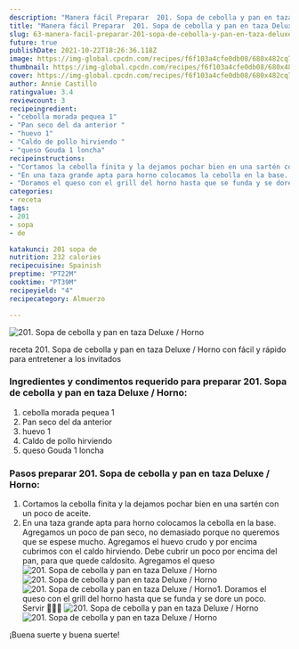 ```yaml
---
description: "Manera fácil Preparar  201. Sopa de cebolla y pan en taza Deluxe / Horno"
title: "Manera fácil Preparar  201. Sopa de cebolla y pan en taza Deluxe / Horno"
slug: 63-manera-facil-preparar-201-sopa-de-cebolla-y-pan-en-taza-deluxe-horno
future: true
publishDate: 2021-10-22T18:26:36.118Z
image: https://img-global.cpcdn.com/recipes/f6f103a4cfe0db08/680x482cq70/201-sopa-de-cebolla-y-pan-en-taza-deluxe-horno-foto-principal.jpg
thumbnail: https://img-global.cpcdn.com/recipes/f6f103a4cfe0db08/680x482cq70/201-sopa-de-cebolla-y-pan-en-taza-deluxe-horno-foto-principal.jpg
cover: https://img-global.cpcdn.com/recipes/f6f103a4cfe0db08/680x482cq70/201-sopa-de-cebolla-y-pan-en-taza-deluxe-horno-foto-principal.jpg
author: Annie Castillo
ratingvalue: 3.4
reviewcount: 3
recipeingredient:
- "cebolla morada pequea 1"
- "Pan seco del da anterior "
- "huevo 1"
- "Caldo de pollo hirviendo "
- "queso Gouda 1 loncha"
recipeinstructions:
- "Cortamos la cebolla finita y la dejamos pochar bien en una sartén con un poco de aceite."
- "En una taza grande apta para horno colocamos la cebolla en la base. Agregamos un poco de pan seco, no demasiado porque no queremos que se espese mucho. Agregamos el huevo crudo y por encima cubrimos con el caldo hirviendo. Debe cubrir un poco por encima del pan, para que quede caldosito. Agregamos el queso"
- "Doramos el queso con el grill del horno hasta que se funda y se dore un poco. Servir 🧚🏻‍♀️"
categories:
- receta
tags:
- 201
- sopa
- de

katakunci: 201 sopa de 
nutrition: 232 calories
recipecuisine: Spainish
preptime: "PT22M"
cooktime: "PT39M"
recipeyield: "4"
recipecategory: Almuerzo

---
```



![201. Sopa de cebolla y pan en taza Deluxe / Horno](https://img-global.cpcdn.com/recipes/f6f103a4cfe0db08/680x482cq70/201-sopa-de-cebolla-y-pan-en-taza-deluxe-horno-foto-principal.jpg)

receta 201. Sopa de cebolla y pan en taza Deluxe / Horno con fácil y rápido para entretener a los invitados

<!--inarticleads1-->

### Ingredientes y condimentos requerido para preparar 201. Sopa de cebolla y pan en taza Deluxe / Horno:

1. cebolla morada pequea 1
1. Pan seco del da anterior 
1. huevo 1
1. Caldo de pollo hirviendo 
1. queso Gouda 1 loncha



<!--inarticleads2-->

### Pasos preparar 201. Sopa de cebolla y pan en taza Deluxe / Horno:

1. Cortamos la cebolla finita y la dejamos pochar bien en una sartén con un poco de aceite.
1. En una taza grande apta para horno colocamos la cebolla en la base. Agregamos un poco de pan seco, no demasiado porque no queremos que se espese mucho. Agregamos el huevo crudo y por encima cubrimos con el caldo hirviendo. Debe cubrir un poco por encima del pan, para que quede caldosito. Agregamos el queso
<img src="https://img-global.cpcdn.com/steps/984ea6e28a85682d/160x128cq70/foto-del-paso-2-de-la-receta-201-sopa-de-cebolla-y-pan-en-taza-deluxe-horno.jpg" alt="201. Sopa de cebolla y pan en taza Deluxe / Horno"><img src="https://img-global.cpcdn.com/steps/3932f412b51b85dd/160x128cq70/foto-del-paso-2-de-la-receta-201-sopa-de-cebolla-y-pan-en-taza-deluxe-horno.jpg" alt="201. Sopa de cebolla y pan en taza Deluxe / Horno"><img src="https://img-global.cpcdn.com/steps/a5a16b6a34a38e47/160x128cq70/foto-del-paso-2-de-la-receta-201-sopa-de-cebolla-y-pan-en-taza-deluxe-horno.jpg" alt="201. Sopa de cebolla y pan en taza Deluxe / Horno">1. Doramos el queso con el grill del horno hasta que se funda y se dore un poco. Servir 🧚🏻‍♀️
<img src="https://img-global.cpcdn.com/steps/acf840d2cf9d6980/160x128cq70/foto-del-paso-3-de-la-receta-201-sopa-de-cebolla-y-pan-en-taza-deluxe-horno.jpg" alt="201. Sopa de cebolla y pan en taza Deluxe / Horno"><img src="https://img-global.cpcdn.com/steps/f23c2f776489b345/160x128cq70/foto-del-paso-3-de-la-receta-201-sopa-de-cebolla-y-pan-en-taza-deluxe-horno.jpg" alt="201. Sopa de cebolla y pan en taza Deluxe / Horno">


¡Buena suerte y buena suerte!

